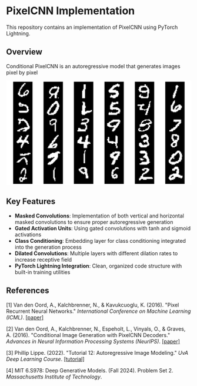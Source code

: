 # PixelCNN Implementation

This repository contains an implementation of PixelCNN using PyTorch Lightning.

## Overview

Conditional PixelCNN is an autoregressive model that generates images pixel by pixel

![Sample Results](https://github.com/alirezaghl/Generative-Models/blob/main/Autoregressive-models/Pixel-CNN/results-gated-pixelcnn/samples_epcoh_20.png)

## Key Features

- **Masked Convolutions**: Implementation of both vertical and horizontal masked convolutions to ensure proper autoregressive generation
- **Gated Activation Units**: Using gated convolutions with tanh and sigmoid activations
- **Class Conditioning**: Embedding layer for class conditioning integrated into the generation process
- **Dilated Convolutions**: Multiple layers with different dilation rates to increase receptive field
- **PyTorch Lightning Integration**: Clean, organized code structure with built-in training utilities

## References

[1] Van den Oord, A., Kalchbrenner, N., & Kavukcuoglu, K. (2016). "Pixel Recurrent Neural Networks." *International Conference on Machine Learning (ICML)*. [[paper]](https://arxiv.org/abs/1601.06759)

[2] Van den Oord, A., Kalchbrenner, N., Espeholt, L., Vinyals, O., & Graves, A. (2016). "Conditional Image Generation with PixelCNN Decoders." *Advances in Neural Information Processing Systems (NeurIPS)*. [[paper]](https://arxiv.org/abs/1606.05328)

[3] Phillip Lippe. (2022). "Tutorial 12: Autoregressive Image Modeling." *UvA Deep Learning Course*. [[tutorial]](https://uvadlc-notebooks.readthedocs.io/en/latest/tutorial_notebooks/tutorial12/Autoregressive_Image_Modeling.html)

[4] MIT 6.S978: Deep Generative Models. (Fall 2024). Problem Set 2. *Massachusetts Institute of Technology*.
